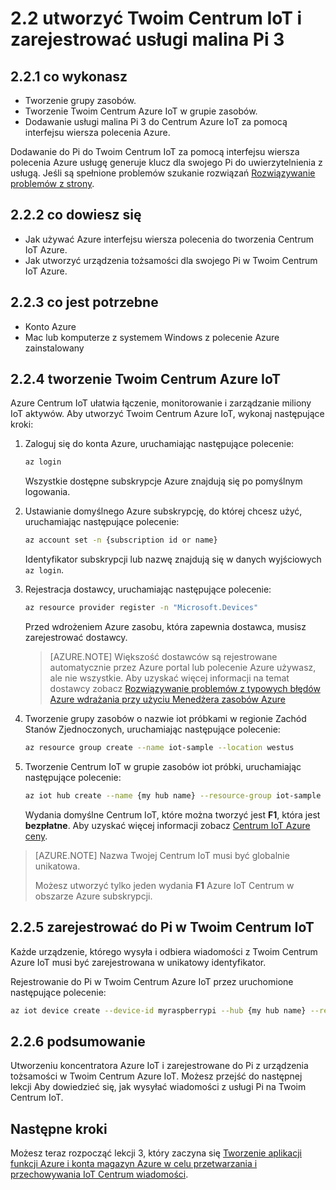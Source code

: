 <properties
 pageTitle="Tworzenie Twoim Centrum IoT i zarejestrować usługi malina Pi 3 | Microsoft Azure"
 description="Tworzenie grupy zasobów, tworzenie Centrum Azure IoT i zarejestrować do Pi w Centrum Azure IoT za pomocą interfejsu wiersza polecenia Azure."
 services="iot-hub"
 documentationCenter=""
 authors="shizn"
 manager="timlt"
 tags=""
 keywords=""/>

<tags
 ms.service="iot-hub"
 ms.devlang="multiple"
 ms.topic="article"
 ms.tgt_pltfrm="na"
 ms.workload="na"
 ms.date="10/21/2016"
 ms.author="xshi"/>

# <a name="22-create-your-iot-hub-and-register-your-raspberry-pi-3"></a>2.2 utworzyć Twoim Centrum IoT i zarejestrować usługi malina Pi 3

## <a name="221-what-you-will-do"></a>2.2.1 co wykonasz

- Tworzenie grupy zasobów.
- Tworzenie Twoim Centrum Azure IoT w grupie zasobów.
- Dodawanie usługi malina Pi 3 do Centrum Azure IoT za pomocą interfejsu wiersza polecenia Azure.

Dodawanie do Pi do Twoim Centrum IoT za pomocą interfejsu wiersza polecenia Azure usługę generuje klucz dla swojego Pi do uwierzytelnienia z usługą. Jeśli są spełnione problemów szukanie rozwiązań [Rozwiązywanie problemów z strony](iot-hub-raspberry-pi-kit-node-troubleshooting.md).

## <a name="222-what-you-will-learn"></a>2.2.2 co dowiesz się

- Jak używać Azure interfejsu wiersza polecenia do tworzenia Centrum IoT Azure.
- Jak utworzyć urządzenia tożsamości dla swojego Pi w Twoim Centrum IoT Azure.

## <a name="223-what-you-need"></a>2.2.3 co jest potrzebne

- Konto Azure
- Mac lub komputerze z systemem Windows z polecenie Azure zainstalowany

## <a name="224-create-your-azure-iot-hub"></a>2.2.4 tworzenie Twoim Centrum Azure IoT

Azure Centrum IoT ułatwia łączenie, monitorowanie i zarządzanie miliony IoT aktywów. Aby utworzyć Twoim Centrum Azure IoT, wykonaj następujące kroki:

1. Zaloguj się do konta Azure, uruchamiając następujące polecenie:

    ```bash
    az login
    ```

    Wszystkie dostępne subskrypcje Azure znajdują się po pomyślnym logowania.

2. Ustawianie domyślnego Azure subskrypcję, do której chcesz użyć, uruchamiając następujące polecenie:

    ```bash
    az account set -n {subscription id or name}
    ```

    Identyfikator subskrypcji lub nazwę znajdują się w danych wyjściowych `az login`.

3. Rejestracja dostawcy, uruchamiając następujące polecenie:

    ```bash
    az resource provider register -n "Microsoft.Devices"
    ```

    Przed wdrożeniem Azure zasobu, która zapewnia dostawca, musisz zarejestrować dostawcy.

    > [AZURE.NOTE] Większość dostawców są rejestrowane automatycznie przez Azure portal lub polecenie Azure używasz, ale nie wszystkie. Aby uzyskać więcej informacji na temat dostawcy zobacz [Rozwiązywanie problemów z typowych błędów Azure wdrażania przy użyciu Menedżera zasobów Azure](../resource-manager-common-deployment-errors.md)

4. Tworzenie grupy zasobów o nazwie iot próbkami w regionie Zachód Stanów Zjednoczonych, uruchamiając następujące polecenie:

    ```bash
    az resource group create --name iot-sample --location westus
    ```

5. Tworzenie Centrum IoT w grupie zasobów iot próbki, uruchamiając następujące polecenie:

    ```bash
    az iot hub create --name {my hub name} --resource-group iot-sample
    ```

    Wydania domyślne Centrum IoT, które można tworzyć jest **F1**, która jest **bezpłatne**. Aby uzyskać więcej informacji zobacz [Centrum IoT Azure ceny](https://azure.microsoft.com/pricing/details/iot-hub/).

> [AZURE.NOTE] Nazwa Twojej Centrum IoT musi być globalnie unikatowa.
>
> Możesz utworzyć tylko jeden wydania **F1** Azure IoT Centrum w obszarze Azure subskrypcji.

## <a name="225-register-your-pi-in-your-iot-hub"></a>2.2.5 zarejestrować do Pi w Twoim Centrum IoT

Każde urządzenie, którego wysyła i odbiera wiadomości z Twoim Centrum Azure IoT musi być zarejestrowana w unikatowy identyfikator.

Rejestrowanie do Pi w Twoim Centrum Azure IoT przez uruchomione następujące polecenie:

```bash
az iot device create --device-id myraspberrypi --hub {my hub name} --resource-group iot-sample
```

## <a name="226-summary"></a>2.2.6 podsumowanie

Utworzeniu koncentratora Azure IoT i zarejestrowane do Pi z urządzenia tożsamości w Twoim Centrum Azure IoT. Możesz przejść do następnej lekcji Aby dowiedzieć się, jak wysyłać wiadomości z usługi Pi na Twoim Centrum IoT.

## <a name="next-steps"></a>Następne kroki

Możesz teraz rozpocząć lekcji 3, który zaczyna się [Tworzenie aplikacji funkcji Azure i konta magazyn Azure w celu przetwarzania i przechowywania IoT Centrum wiadomości](iot-hub-raspberry-pi-kit-node-lesson3-deploy-resource-manager-template.md).